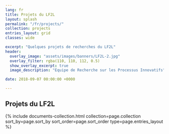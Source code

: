 ```yaml
---
lang: fr
title: Projets du LF2L
layout: splash
permalink: "/fr/projects/"
collection: projects
entries_layout: grid
classes: wide

excerpt: "Quelques projets de recherches du LF2L"
header:
  overlay_image: "assets/images/banners/LF2L-2.jpg"
  overlay_filter: rgba(110, 110, 112, 0.5)
  show_overlay_excerpt: true
  image_description: "Equipe de Recherche sur les Processus Innovatifs"

date: 2018-09-07 00:00:00 +0000

---
```

## Projets du LF2L


<div class="entries-{{ page.entries_layout }}">
  {% include documents-collection.html collection=page.collection sort_by=page.sort_by sort_order=page.sort_order type=page.entries_layout %}
</div>


